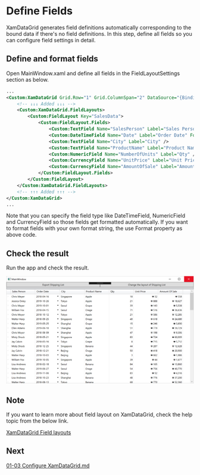 # Define Fields

XamDataGrid generates field definitions automatically corresponding to the bound data if there's no field definitions. In this step, define all fields so you can configure field settings in detail.

## Define and format fields

Open MainWindow.xaml and define all fields in the FieldLayoutSettings section as below.

```xml
...
<Custom:XamDataGrid Grid.Row="1" Grid.ColumnSpan="2" DataSource="{Binding Path=SalesRecords}">
    <!-- ↓↓↓ Added ↓↓↓ -->
    <Custom:XamDataGrid.FieldLayouts>
        <Custom:FieldLayout Key="SalesData">
            <Custom:FieldLayout.Fields>
                <Custom:TextField Name="SalesPerson" Label="Sales Person" />
                <Custom:DateTimeField Name="Date" Label="Order Date" Format="yyyy-MM-dd" />
                <Custom:TextField Name="City" Label="City" />
                <Custom:TextField Name="ProductName" Label="Product Name" />
                <Custom:NumericField Name="NumberOfUnits" Label="Qty" />
                <Custom:CurrencyField Name="UnitPrice" Label="Unit Price" Format="₩ #,###" />
                <Custom:CurrencyField Name="AmountOfSale" Label="Amount Of Sale" Format="₩ #,###" />
            </Custom:FieldLayout.Fields>
        </Custom:FieldLayout>
    </Custom:XamDataGrid.FieldLayouts>
    <!-- ↑↑↑ Added ↑↑↑ -->
</Custom:XamDataGrid>
...
```

Note that you can specify the field type like DateTimeField, NumericField and CurrencyField so those fields get formatted automatically. If you want to format fields with your own format string, the use Format property as above code.

## Check the result

Run the app and check the result.

![](../assets/01-02-01.png)

## Note
If you want to learn more about field layout on XamDataGrid, check the help topic from the below link.

[XamDataGrid Field layouts](https://www.infragistics.com/help/wpf/xamdatapresenter-define-a-field-layout)

## Next
[01-03 Configure XamDataGrid.md](01-03-Configure-XamDataGrid.md)
